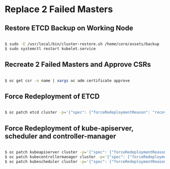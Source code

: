 # Replace 2 Failed Masters

## Restore ETCD Backup on Working Node

~~~bash

$ sudo -E /usr/local/bin/cluster-restore.sh /home/core/assets/backup
$ sudo systemctl restart kubelet.service

~~~

## Recreate 2 Failed Masters and Approve CSRs

~~~bash

$ oc get csr -o name | xargs oc adm certificate approve

~~~

## Force Redeployment of ETCD

~~~bash

$ oc patch etcd cluster -p='{"spec": {"forceRedeploymentReason": "recovery-'"$( date --rfc-3339=ns )"'"}}' --type=merge

~~~

## Force Redeployment of kube-apiserver, scheduler and controller-manager

~~~bash

$ oc patch kubeapiserver cluster -p='{"spec": {"forceRedeploymentReason": "recovery-'"$( date --rfc-3339=ns )"'"}}' --type=merge
$ oc patch kubecontrollermanager cluster -p='{"spec": {"forceRedeploymentReason": "recovery-'"$( date --rfc-3339=ns )"'"}}' --type=merge
$ oc patch kubescheduler cluster -p='{"spec": {"forceRedeploymentReason": "recovery-'"$( date --rfc-3339=ns )"'"}}' --type=merge

~~~
